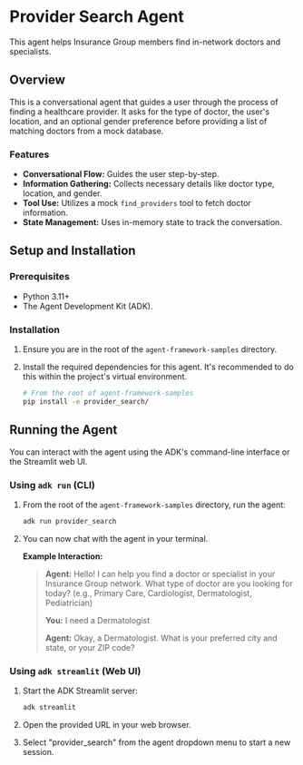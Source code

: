 # Provider Search Agent

This agent helps Insurance Group members find in-network doctors and specialists.

## Overview

This is a conversational agent that guides a user through the process of finding a healthcare provider. It asks for the type of doctor, the user's location, and an optional gender preference before providing a list of matching doctors from a mock database.

### Features

- **Conversational Flow:** Guides the user step-by-step.
- **Information Gathering:** Collects necessary details like doctor type, location, and gender.
- **Tool Use:** Utilizes a mock `find_providers` tool to fetch doctor information.
- **State Management:** Uses in-memory state to track the conversation.

## Setup and Installation

### Prerequisites

- Python 3.11+
- The Agent Development Kit (ADK).

### Installation

1. Ensure you are in the root of the `agent-framework-samples` directory.
2. Install the required dependencies for this agent. It's recommended to do this within the project's virtual environment.

    ```bash
    # From the root of agent-framework-samples
    pip install -e provider_search/
    ```

## Running the Agent

You can interact with the agent using the ADK's command-line interface or the Streamlit web UI.

### Using `adk run` (CLI)

1. From the root of the `agent-framework-samples` directory, run the agent:

    ```bash
    adk run provider_search
    ```

2. You can now chat with the agent in your terminal.

    **Example Interaction:**

    > **Agent:** Hello! I can help you find a doctor or specialist in your Insurance Group network. What type of doctor are you looking for today? (e.g., Primary Care, Cardiologist, Dermatologist, Pediatrician)
    >
    > **You:** I need a Dermatologist
    >
    > **Agent:** Okay, a Dermatologist. What is your preferred city and state, or your ZIP code?

### Using `adk streamlit` (Web UI)

1. Start the ADK Streamlit server:

    ```bash
    adk streamlit
    ```

2. Open the provided URL in your web browser.
3. Select "provider_search" from the agent dropdown menu to start a new session.